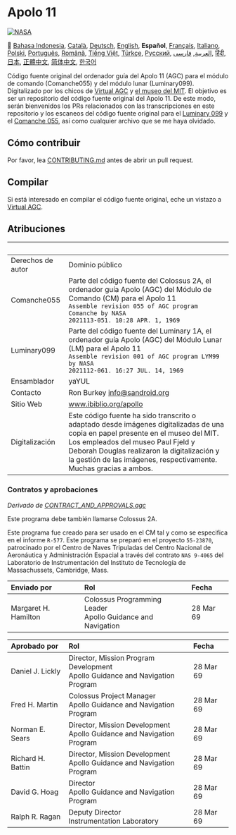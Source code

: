 # Apolo 11
[![NASA][1]][2]

:crossed_flags:
[Bahasa Indonesia][ID],
[Català][CA],
[Deutsch][DE],
[English][EN],
**Español**,
[Français][FR],
[Italiano][IT],
[Polski][PL],
[Português][PT_BR],
[Română][RO],
[Tiếng Việt][VI],
[Türkçe][TR],
[Русский][RU],
[العربية][AR],
[فارسی][FA],
[हिंदी][HI_IN],
[日本][JA],
[正體中文][ZH_TW],
[简体中文][ZH_CN],
[한국어][KO_KR]

[AR]:README.ar.md
[CA]:README.ca.md
[DE]:README.de.md
[EN]:README.md
[ES]:README.es.md
[FA]:README.fa.md
[FR]:README.fr.md
[HI_IN]:README.hi_in.md
[ID]:README.id.md
[IT]:README.it.md
[JA]:README.ja.md
[KO_KR]:README.ko_kr.md
[PL]:README.pl.md
[PT_BR]:README.pt_br.md
[RO]:README.ro.md
[RU]:README.ru.md
[TR]:README.tr.md
[VI]:README.vi.md
[ZH_CN]:README.zh_cn.md
[ZH_TW]:README.zh_tw.md

Código fuente original del ordenador guía del Apolo 11 (AGC) para el módulo de comando (Comanche055) y del módulo lunar (Luminary099). Digitalizado por los chicos de [Virtual AGC][3] y [el museo del MIT][4]. El objetivo es ser un repositorio del código fuente original del Apolo 11. De este modo, serán bienvenidos los PRs relacionados con las transcripciones en este repositorio y los escaneos del código fuente original para el [Luminary 099][5] y el [Comanche 055][6], así como cualquier archivo que se me haya olvidado.

## Cómo contribuir
Por favor, lea [CONTRIBUTING.md][7] antes de abrir un pull request.

## Compilar
Si está interesado en compilar el código fuente original, eche un vistazo a
[Virtual AGC][8].

## Atribuciones

&nbsp;            | &nbsp;
:---------------- | :-----
Derechos de autor | Dominio público
Comanche055       | Parte del código fuente del Colossus 2A, el ordenador guía Apolo (AGC) del Módulo de Comando (CM) para el Apolo 11<br>`Assemble revision 055 of AGC program Comanche by NASA`<br>`2021113-051. 10:28 APR. 1, 1969`
Luminary099       | Parte del código fuente del Luminary 1A, el ordenador guía Apolo (AGC) del Módulo Lunar (LM) para el Apolo 11<br>`Assemble revision 001 of AGC program LYM99 by NASA`<br>`2021112-061. 16:27 JUL. 14, 1969`
Ensamblador       | yaYUL
Contacto          | Ron Burkey <info@sandroid.org>
Sitio Web         | www.ibiblio.org/apollo
Digitalización    | Este código fuente ha sido transcrito o adaptado desde imágenes digitalizadas de una copia en papel presente en el museo del MIT. Los empleados del museo Paul Fjeld y Deborah Douglas realizaron la digitalización y la gestión de las imágenes, respectivamente. Muchas gracias a ambos.

### Contratos y aprobaciones
*Derivado de [CONTRACT_AND_APPROVALS.agc]*

Este programa debe también llamarse Colossus 2A.

Este programa fue creado para ser usado en el CM tal y como se especifica en el informe `R-577`. Este programa se preparó en el proyecto `55-23870`, patrocinado por el Centro de Naves Tripuladas del Centro Nacional de Aeronáutica y Administración Espacial a través del contrato `NAS 9-4065` del Laboratorio de Instrumentación del Instituto de Tecnología de Massachussets, Cambridge, Mass.

Enviado por           | Rol | Fecha
:-------------------- | :--- | :----
Margaret H. Hamilton  | Colossus Programming Leader<br>Apollo Guidance and Navigation | 28 Mar 69

Aprobado por       | Rol | Fecha
:----------------- | :--- | :----
Daniel J. Lickly   | Director, Mission Program Development<br>Apollo Guidance and Navigation Program | 28 Mar 69
Fred H. Martin     | Colossus Project Manager<br>Apollo Guidance and Navigation Program | 28 Mar 69
Norman E. Sears    | Director, Mission Development<br>Apollo Guidance and Navigation Program | 28 Mar 69
Richard H. Battin  | Director, Mission Development<br>Apollo Guidance and Navigation Program | 28 Mar 69
David G. Hoag      | Director<br>Apollo Guidance and Navigation Program | 28 Mar 69
Ralph R. Ragan     | Deputy Director<br>Instrumentation Laboratory | 28 Mar 69

[CONTRACT_AND_APPROVALS.agc]:https://github.com/chrislgarry/Apollo-11/blob/master/Comanche055/CONTRACT_AND_APPROVALS.agc
[1]:https://cdn.rawgit.com/aleen42/badges/c9246f74/src/nasa.svg
[2]:https://www.nasa.gov/mission_pages/apollo/missions/apollo11.html
[3]:http://www.ibiblio.org/apollo/
[4]:http://web.mit.edu/museum/
[5]:http://www.ibiblio.org/apollo/ScansForConversion/Luminary099/
[6]:http://www.ibiblio.org/apollo/ScansForConversion/Comanche055/
[7]:https://github.com/chrislgarry/Apollo-11/blob/master/CONTRIBUTING.md
[8]:https://github.com/rburkey2005/virtualagc
